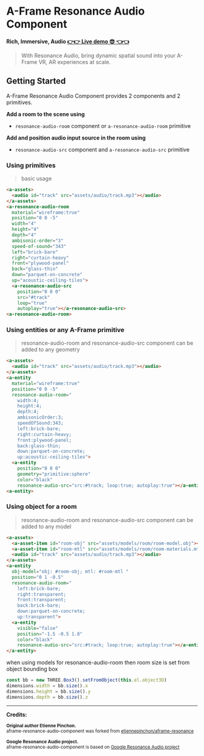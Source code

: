 # A-Frame Resonance Audio Component
**Rich, Immersive, Audio [👉👉 Live demo 😎 👈👈][gh-pages-link]**  
> With Resonance Audio, bring dynamic spatial sound into your A-Frame VR, AR experiences at scale.

## Getting Started
A-Frame Resonance Audio Component provides 2 components and 2 primitives.

**Add a room to the scene using**
- `resonance-audio-room` component or `a-resonance-audio-room` primitive

**Add and position audio input source in the room using**
- `resonance-audio-src` component and `a-resonance-audio-src` primitive


### Using primitives  
> basic usage

```html
<a-assets>
  <audio id="track" src="assets/audio/track.mp3"></audio>
</a-assets>
<a-resonance-audio-room
  material="wireframe:true"
  position="0 0 -5"
  width="4"
  height="4"
  depth="4"
  ambisonic-order="3"
  speed-of-sound="343"
  left="brick-bare"
  right="curtain-heavy"
  front="plywood-panel"
  back="glass-thin"
  down="parquet-on-concrete"
  up="acoustic-ceiling-tiles">
  <a-resonance-audio-src
    position="0 0 0"
    src="#track"
    loop="true"
    autoplay="true"></a-resonance-audio-src>
<a-resonance-audio-room>
```

### Using entities or any A-Frame primitive
> resonance-audio-room and resonance-audio-src component can be added to any geometry

```html
<a-assets>
  <audio id="track" src="assets/audio/track.mp3"></audio>
</a-assets>
<a-entity
  material="wireframe:true"
  position="0 0 -5"
  resonance-audio-room="
    width:4;
    height:4;
    depth:4;
    ambisonicOrder:3;
    speedOfSound:343;
    left:brick-bare;
    right:curtain-heavy;
    front:plywood-panel;
    back:glass-thin;
    down:parquet-on-concrete;
    up:acoustic-ceiling-tiles">
  <a-entity
    position="0 0 0"
    geometry="primitive:sphere"
    color="black"
    resonance-audio-src="src:#track; loop:true; autoplay:true"></a-entity>
<a-entity>
```

### Using object for a room
> resonance-audio-room and resonance-audio-src component can be added to any model

```html
<a-assets>
  <a-asset-item id="room-obj" src="assets/models/room/room-model.obj"></a-asset-item>
  <a-asset-item id="room-mtl" src="assets/models/room/room-materials.mtl"></a-asset-item>
  <audio id="track" src="assets/audio/track.mp3"></audio>
</a-assets>
<a-entity
  obj-model="obj: #room-obj; mtl: #room-mtl "
  position="0 1 -0.5"
  resonance-audio-room="
    left:brick-bare;
    right:transparent;
    front:transparent;
    back:brick-bare;
    down:parquet-on-concrete;
    up:transparent">
  <a-entity
    visible="false"
    position="-1.5 -0.5 1.8"
    color="black"
    resonance-audio-src="src:#track; loop:true; autoplay:true"></a-entity>
</a-entity>
```

when using models for resonance-audio-room then room size is set from object bounding box

```js
const bb = new THREE.Box3().setFromObject(this.el.object3D)
dimensions.width = bb.size().x
dimensions.height = bb.size().y
dimensions.depth = bb.size().z
```

***

**Credits:**

<sub>**Original author Etienne Pinchon.**</sub>  
<sup>aframe-resonance-audio-component was forked from [etiennepinchon/aframe-resonance]</sup>  

<sub>**Google Resonance Audio project.**</sub>  
<sup>aframe-resonance-audio-component is based on [Google Resonance Audio project][resonance-audio-link]</sub>

<!-- links -->
[etiennepinchon/aframe-resonance]: https://github.com/etiennepinchon/aframe-resonance
[resonance-audio-link]: https://developers.google.com/resonance-audio/

[gh-pages-link]: https://mkungla.github.io/aframe-resonance-audio-component/

